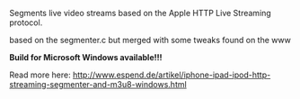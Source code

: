 Segments live video streams based on the Apple HTTP Live Streaming protocol.

based on the segmenter.c but merged with some tweaks found on the www

**Build for Microsoft Windows available!!!**

Read more here:
http://www.espend.de/artikel/iphone-ipad-ipod-http-streaming-segmenter-and-m3u8-windows.html
